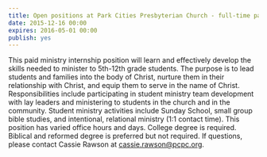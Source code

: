 ```yaml
---
title: Open positions at Park Cities Presbyterian Church - full-time paid 2 year Male and Female Youth Interns
date: 2015-12-16 00:00
expires: 2016-05-01 00:00
publish: yes
---
```


This paid ministry internship position will learn and effectively develop the skills needed to minister to 5th-12th grade students. The purpose is to lead students and families into the body of Christ, nurture them in their relationship with Christ, and equip them to serve in the name of Christ. Responsibilities include participating in student ministry team development with lay leaders and ministering to students in the church and in the community. Student ministry activities include Sunday School, small group bible studies, and intentional, relational ministry (1:1 contact time). This position has varied office hours and days. College degree is required. Biblical and reformed degree is preferred but not required. If questions, please contact Cassie Rawson at [cassie.rawson@pcpc.org](mailto:cassie.rawson@pcpc.org?subject=Inquiry%20about%20PCPC%20Youth%20Internship).
